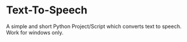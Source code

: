 # Text-To-Speech
A simple and short Python Project/Script which converts text to speech. Work for windows only.
